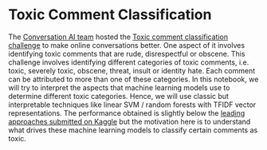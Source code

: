 # Toxic Comment Classification

The [Conversation AI team](https://conversationai.github.io/) hosted the [Toxic comment classification challenge](https://www.kaggle.com/c/jigsaw-toxic-comment-classification-challenge) to make online conversations better. One aspect of it involves identifying toxic comments that are rude, disrespectful or obscene. This challenge involves identifying different categories of toxic comments, i.e. toxic, severely toxic, obscene, threat, insult or identity hate. Each comment can be attributed to more than one of these categories. In this notebook, we will try to interpret the aspects that machine learning models use to determine different toxic categories. Hence, we will use classic but interpretable techniques like linear SVM / random forests with TFIDF vector representations. The performance obtained is slightly below the [leading approaches submitted on Kaggle](https://www.kaggle.com/c/jigsaw-toxic-comment-classification-challenge/leaderboard) but the motivation here is to understand what drives these machine learning models to classify certain comments as toxic.
